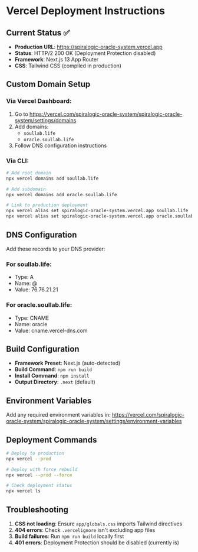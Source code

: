 # Vercel Deployment Instructions

## Current Status ✅
- **Production URL**: https://spiralogic-oracle-system.vercel.app
- **Status**: HTTP/2 200 OK (Deployment Protection disabled)
- **Framework**: Next.js 13 App Router
- **CSS**: Tailwind CSS (compiled in production)

## Custom Domain Setup

### Via Vercel Dashboard:
1. Go to https://vercel.com/spiralogic-oracle-system/spiralogic-oracle-system/settings/domains
2. Add domains:
   - `soullab.life`
   - `oracle.soullab.life`
3. Follow DNS configuration instructions

### Via CLI:
```bash
# Add root domain
npx vercel domains add soullab.life

# Add subdomain
npx vercel domains add oracle.soullab.life

# Link to production deployment
npx vercel alias set spiralogic-oracle-system.vercel.app soullab.life
npx vercel alias set spiralogic-oracle-system.vercel.app oracle.soullab.life
```

## DNS Configuration
Add these records to your DNS provider:

### For soullab.life:
- Type: A
- Name: @
- Value: 76.76.21.21

### For oracle.soullab.life:
- Type: CNAME
- Name: oracle
- Value: cname.vercel-dns.com

## Build Configuration
- **Framework Preset**: Next.js (auto-detected)
- **Build Command**: `npm run build`
- **Install Command**: `npm install`
- **Output Directory**: `.next` (default)

## Environment Variables
Add any required environment variables in:
https://vercel.com/spiralogic-oracle-system/spiralogic-oracle-system/settings/environment-variables

## Deployment Commands
```bash
# Deploy to production
npx vercel --prod

# Deploy with force rebuild
npx vercel --prod --force

# Check deployment status
npx vercel ls
```

## Troubleshooting
1. **CSS not loading**: Ensure `app/globals.css` imports Tailwind directives
2. **404 errors**: Check `.vercelignore` isn't excluding app files
3. **Build failures**: Run `npm run build` locally first
4. **401 errors**: Deployment Protection should be disabled (currently is)